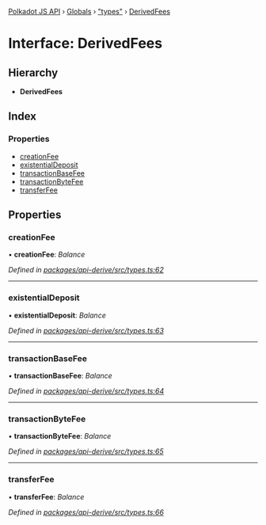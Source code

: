 [Polkadot JS API](../README.md) › [Globals](../globals.md) › ["types"](../modules/_types_.md) › [DerivedFees](_types_.derivedfees.md)

# Interface: DerivedFees

## Hierarchy

* **DerivedFees**

## Index

### Properties

* [creationFee](_types_.derivedfees.md#creationfee)
* [existentialDeposit](_types_.derivedfees.md#existentialdeposit)
* [transactionBaseFee](_types_.derivedfees.md#transactionbasefee)
* [transactionByteFee](_types_.derivedfees.md#transactionbytefee)
* [transferFee](_types_.derivedfees.md#transferfee)

## Properties

###  creationFee

• **creationFee**: *Balance*

*Defined in [packages/api-derive/src/types.ts:62](https://github.com/polkadot-js/api/blob/6bf0d5eea/packages/api-derive/src/types.ts#L62)*

___

###  existentialDeposit

• **existentialDeposit**: *Balance*

*Defined in [packages/api-derive/src/types.ts:63](https://github.com/polkadot-js/api/blob/6bf0d5eea/packages/api-derive/src/types.ts#L63)*

___

###  transactionBaseFee

• **transactionBaseFee**: *Balance*

*Defined in [packages/api-derive/src/types.ts:64](https://github.com/polkadot-js/api/blob/6bf0d5eea/packages/api-derive/src/types.ts#L64)*

___

###  transactionByteFee

• **transactionByteFee**: *Balance*

*Defined in [packages/api-derive/src/types.ts:65](https://github.com/polkadot-js/api/blob/6bf0d5eea/packages/api-derive/src/types.ts#L65)*

___

###  transferFee

• **transferFee**: *Balance*

*Defined in [packages/api-derive/src/types.ts:66](https://github.com/polkadot-js/api/blob/6bf0d5eea/packages/api-derive/src/types.ts#L66)*
